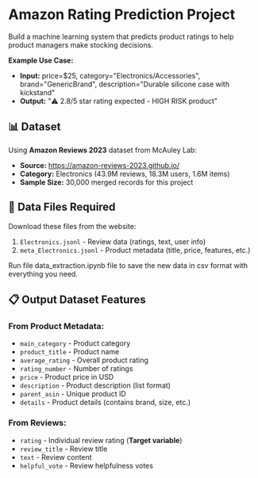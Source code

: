 # Amazon Rating Prediction Project

Build a machine learning system that predicts product ratings to help product managers make stocking decisions.

**Example Use Case:**
- **Input:** price=$25, category="Electronics/Accessories", brand="GenericBrand", description="Durable silicone case with kickstand"
- **Output:** "⚠️ 2.8/5 star rating expected - HIGH RISK product"

## 📊 Dataset
Using **Amazon Reviews 2023** dataset from McAuley Lab:
- **Source:** https://amazon-reviews-2023.github.io/
- **Category:** Electronics (43.9M reviews, 18.3M users, 1.6M items)
- **Sample Size:** 30,000 merged records for this project

## 📁 Data Files Required
Download these files from the website:
1. `Electronics.jsonl` - Review data (ratings, text, user info)
2. `meta_Electronics.jsonl` - Product metadata (title, price, features, etc.)

Run file data_extraction.ipynb file to save the new data in csv format with everything you need.


## 📋 Output Dataset Features

### From Product Metadata:
- `main_category` - Product category
- `product_title` - Product name
- `average_rating` - Overall product rating
- `rating_number` - Number of ratings
- `price` - Product price in USD
- `description` - Product description (list format)
- `parent_asin` - Unique product ID
- `details` - Product details (contains brand, size, etc.)

### From Reviews:
- `rating` - Individual review rating (**Target variable**)
- `review_title` - Review title
- `text` - Review content
- `helpful_vote` - Review helpfulness votes
